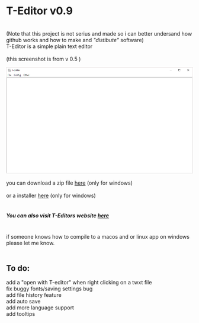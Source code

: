 <h1 style="color=red">T-Editor v0.9</h1>
<br>(Note that this project is not serius and made so i can better undersand how github works and how to make and <i>"distibute"</i> software)<br>
T-Editor is a simple plain text editor<br>
<br>
(this screenshot is from v 0.5 )<br>


![screenshot](https://raw.githubusercontent.com/ez-kowal/T-Editor/main/docs/image.png)


you can download a zip file [here](https://github.com/ez-kowal/T-Editor/raw/main/T-Editor.zip) (only for windows) <br>
<br>
or a installer [here](https://github.com/ez-kowal/T-Editor/releases/download/0.0.9/T-Editor.exe) (only for windows) <br>
<br>
##### You can also visit T-Editors website [here](https://ez-kowal.github.io/T-Editor/)
<br>
if someone knows how to compile to a macos and or linux app on windows please let me know.

<br>
<br>
<h2>To do:</h2>
add a "open with T-editor" when right clicking on a twxt file<br>
fix buggy fonts/saving settings bug<br>
add file history feature <br>
add auto save<br>
add more language support<br>
add tooltips
